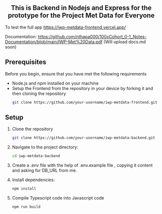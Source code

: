 <h2 align='center'>This is Backend in Nodejs and Express for the prototype for the Project Met Data for Everyone</h2>

To test the full app https://iwp-metdata-frontend.vercel.app/

Documentation: https://github.com/nthapa000/100xCohort_0-1_Notes-Documentation/blob/main/IWP-Met%20Data.pdf (Will upload docs.md soon)

## Prerequisites

Before you begin, ensure that you have met the following requirements

- Node.js and npm installed on your machine
- Setup the Frontend from the repository in your device by forking it and then cloning the repository
  ```bash
  git clone https://github.com/your-username/iwp-metdata-frontend.git
  ```

## Setup

1. Clone the repository
   ```bash
   git clone https://github.com/your-username/iwp-metdata-backend.git
   ```

2. Navigate to the project directory:
   ```bash
   cd iwp-metdata-backend
   ```
   
3. Create a .env file with the help of .env.example file , copying it content and asking for DB_URL from me.

4. Install dependencies:
    ```bash
   npm install
   ```
    
5. Compile Typescript code into Javascript code
    ```bash
   npm run build
   ```
